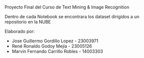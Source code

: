 Proyecto Final del Curso de Text Mining & Image Recognition

Dentro de cada Notebook se encontrara los dataset dirigidos a un repositorio en la NUBE

Elaborado por:
* Jose Guillermo Gordillo Lopez - 23003971
* René Ronaldo Godoy Mejía - 23005126
* Marvin Fernando Carrillo Robles - 14003303
  

